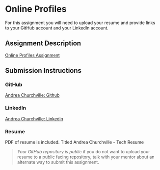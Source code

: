 # Online Profiles
For this assignment you will need to upload your resume and provide links to your GitHub account and your LinkedIn account.

## Assignment Description
[Online Profiles Assignment](https://education.launchcode.org/liftoff/modules/assignments/online-profiles)

## Submission Instructions
 
### GitHub
[Andrea Churchville: Github](https://github.com/AndChurchville)
 
### LinkedIn
[Andrea Churchville: Linkedin](https://www.linkedin.com/in/andchurchville/)

### Resume
PDF of resume is included. Titled Andrea Churchville - Tech Resume

> *Your GitHub repository is public* if you do not want to upload your resume to a public facing repository, talk with your mentor about an alternate way to submit this assignment.
